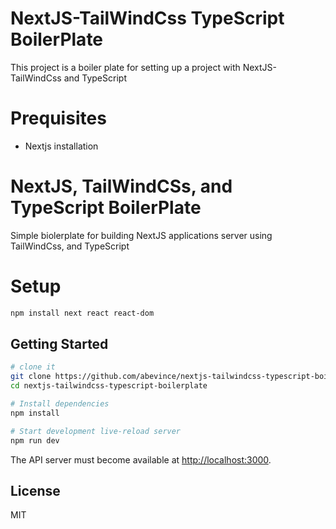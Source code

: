 # NextJS-TailWindCss TypeScript BoilerPlate

This project is a boiler plate for setting up a project with NextJS-TailWindCss and TypeScript


# Prequisites 
- Nextjs installation



# NextJS, TailWindCSs, and TypeScript BoilerPlate
Simple biolerplate for building NextJS applications server using TailWindCss, and TypeScript 


# Setup 
```sh
npm install next react react-dom
```

## Getting Started
```sh
# clone it
git clone https://github.com/abevince/nextjs-tailwindcss-typescript-boilerplate.git
cd nextjs-tailwindcss-typescript-boilerplate

# Install dependencies
npm install

# Start development live-reload server
npm run dev
```
The API server must become available at [http://localhost:3000](http://localhost:3000).

License
-------
MIT
